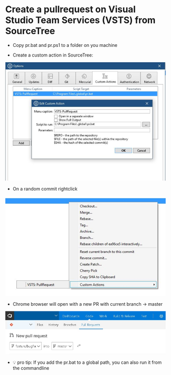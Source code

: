 # Create a pullrequest on Visual Studio Team Services (VSTS) from SourceTree #

- Copy pr.bat and pr.ps1 to a folder on you machine

- Create a custom action in SourceTree:

![Sample](Screenshot1.jpg)

- On a random commit rightclick

![Sample](Screenshot2.jpg)

- Chrome browser will open with a new PR with current branch -> master

![Sample](Screenshot3.jpg)

- :bulb: pro tip: If you add the pr.bat to a global path, you can also run it from the commandline
